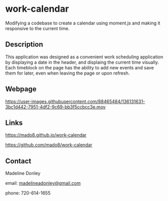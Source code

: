 # work-calendar
Modifying a codebase to create a calendar using moment.js and making it responsive to the current time.

## Description
This application was designed as a convenient work scheduling application by displaying a date in the header, and displaing the current time visually. Each timeblock on the page has the ability to add new events and save them for later, even when leaving the page or upon refresh.

## Webpage

https://user-images.githubusercontent.com/88465484/136131631-3bc1d442-7951-4df2-9c69-bb3f5ccbcc3e.mov

## Links
https://mado8.github.io/work-calendar

https://github.com/mado8/work-calendar

## Contact
Madeline Donley

email: madelineadonley@gmail.com

phone: 720-614-1655

